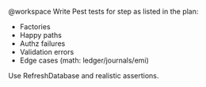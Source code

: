 @workspace
Write Pest tests for step <n> as listed in the plan:
- Factories
- Happy paths
- Authz failures
- Validation errors
- Edge cases (math: ledger/journals/emi)

Use RefreshDatabase and realistic assertions.

